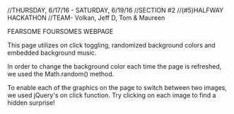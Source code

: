 //THURSDAY, 6/17/16 - SATURDAY, 6/19/16
//SECTION #2
//(#5)HALFWAY HACKATHON
//TEAM- Volkan, Jeff D, Tom & Maureen

FEARSOME FOURSOMES WEBPAGE

This page utilizes on click toggling, randomized background colors and embedded background music. 

In order to change the background color each time the page is refreshed, we used the Math.random() method.

To enable each of the graphics on the page to switch between two images, we used jQuery's on click function. Try clicking on each image to find a hidden surprise!
